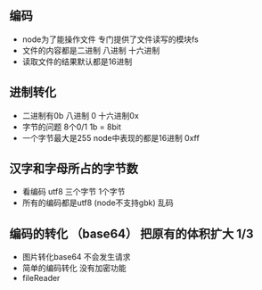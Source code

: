 ## 编码
- node为了能操作文件 专门提供了文件读写的模块fs
- 文件的内容都是二进制 八进制 十六进制
- 读取文件的结果默认都是16进制

## 进制转化
- 二进制有0b  八进制 0 十六进制0x 
- 字节的问题 8个0/1 1b = 8bit
- 一个字节最大是255 node中表现的都是16进制 0xff

## 汉字和字母所占的字节数
- 看编码 utf8 三个字节 1个字节
- 所有的编码都是utf8 (node不支持gbk) 乱码

## 编码的转化 （base64） 把原有的体积扩大 1/3
- 图片转化base64 不会发生请求
- 简单的编码转化 没有加密功能
- fileReader